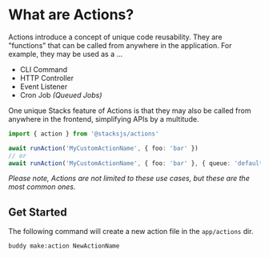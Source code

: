# What are Actions?

Actions introduce a concept of unique code reusability. They are "functions" that can be called from anywhere in the application. For example, they may be used as a ...

- CLI Command
- HTTP Controller
- Event Listener
- Cron Job _(Queued Jobs)_

One unique Stacks feature of Actions is that they may also be called from anywhere in the frontend, simplifying APIs by a multitude.

```ts
import { action } from '@stacksjs/actions'

await runAction('MyCustomActionName', { foo: 'bar' })
// or
await runAction('MyCustomActionName', { foo: 'bar' }, { queue: 'default' })
```

_Please note, Actions are not limited to these use cases, but these are the most common ones._

## Get Started

The following command will create a new action file in the `app/actions` dir.

```sh
buddy make:action NewActionName
```
